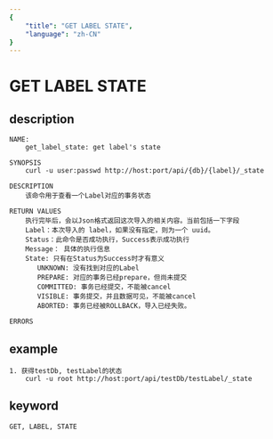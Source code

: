 ```yaml
---
{
    "title": "GET LABEL STATE",
    "language": "zh-CN"
}
---
```


<!-- 
Licensed to the Apache Software Foundation (ASF) under one
or more contributor license agreements.  See the NOTICE file
distributed with this work for additional information
regarding copyright ownership.  The ASF licenses this file
to you under the Apache License, Version 2.0 (the
"License"); you may not use this file except in compliance
with the License.  You may obtain a copy of the License at

  http://www.apache.org/licenses/LICENSE-2.0

Unless required by applicable law or agreed to in writing,
software distributed under the License is distributed on an
"AS IS" BASIS, WITHOUT WARRANTIES OR CONDITIONS OF ANY
KIND, either express or implied.  See the License for the
specific language governing permissions and limitations
under the License.
-->

# GET LABEL STATE
## description
    NAME:
        get_label_state: get label's state
        
    SYNOPSIS
        curl -u user:passwd http://host:port/api/{db}/{label}/_state

    DESCRIPTION
        该命令用于查看一个Label对应的事务状态

    RETURN VALUES
        执行完毕后，会以Json格式返回这次导入的相关内容。当前包括一下字段
        Label：本次导入的 label，如果没有指定，则为一个 uuid。
        Status：此命令是否成功执行，Success表示成功执行
        Message： 具体的执行信息
        State: 只有在Status为Success时才有意义
           UNKNOWN: 没有找到对应的Label
           PREPARE: 对应的事务已经prepare，但尚未提交
           COMMITTED: 事务已经提交，不能被cancel
           VISIBLE: 事务提交，并且数据可见，不能被cancel
           ABORTED: 事务已经被ROLLBACK，导入已经失败。
        
    ERRORS
    
## example

    1. 获得testDb, testLabel的状态
        curl -u root http://host:port/api/testDb/testLabel/_state
 
## keyword
    GET, LABEL, STATE

